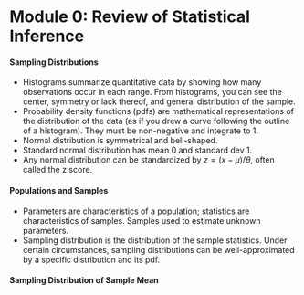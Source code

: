# Module 0: Review of Statistical Inference

#### Sampling Distributions

- Histograms summarize quantitative data by showing how many observations occur in each range. From histograms, you can see the center, symmetry or lack thereof, and general distribution of the sample.
- Probability density functions (pdfs) are mathematical representations of the distribution of the data  (as if you drew a curve following the outline of a histogram). They must be non-negative and integrate to 1.
- Normal distribution is symmetrical and bell-shaped.
- Standard normal distribution has mean 0 and standard dev 1.
- Any normal distribution can be standardized by $z = (x - \mu)/\theta$, often called the z score.

#### Populations and Samples

- Parameters are characteristics of a population; statistics are characteristics of samples. Samples used to estimate unknown parameters.
- Sampling distribution is the distribution of the sample statistics. Under certain circumstances, sampling distributions can be well-approximated by a specific distribution and its pdf.

#### Sampling Distribution of Sample Mean

